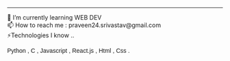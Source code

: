 <hr> 
 🌱 I’m currently learning WEB DEV<BR>
 📫 How to reach me : praveen24.srivastav@gmail.com<BR>
 ⚡️Technologies I know .. <p style="font-family:sans-serif;">Python , C , Javascript , React.js , Html , Css .</p>
<!--
**praveen24sriv/praveen24sriv** is a ✨ _special_ ✨ repository because its `README.md` (this file) appears on your GitHub profile.

Here are some ideas to get you started:

- 🔭 I’m currently working on ...
- 
- 👯 I’m looking to collaborate on ...
- 🤔 I’m looking for help with ...
- 💬 Ask me about ...
- 📫 How to reach me: ...
- 😄 Pronouns: ...
- ⚡ Fun fact: ...
-->
